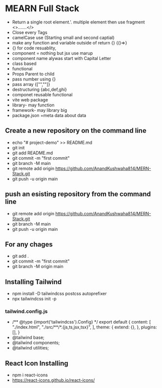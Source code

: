 # MEARN Full Stack

- Return a single root element.'. multiple element then use fragment <>.......</>
- Close every Tags
- camelCase use (Starting small and second captial)
- make any function and variable outside of return {}
  {()=>}
- {} for code resuablity,
- component = nothing but jsx use marup
- component name alywas start with Capital Letter
- class based
- functional
- Props Parent to child
- pass number using {}
- pass array {["",""]}
- destructuring {abc,def,ghi}
- componet reusable functional
- vite web package
- library- may function
- framework- may library big
- package.json =meta data about data

## Create a new repository on the command line

- echo "# project-demo" >> README.md
- git init
- git add README.md
- git commit -m "first commit"
- git branch -M main
- git remote add origin https://github.com/AnandKushwaha814/MERN-Stack.git
- git push -u origin main

## push an esisting repository from the command line

- git remote add origin https://github.com/AnandKushwaha814/MERN-Stack.git
- git branch -M main
- git push -u origin main

## For any chages

- git add .
- git commit -m "first commit"
- git branch -M origin main

## Installing Tailwind

- npm install -D tailwindcss postcss autoprefixer
- npx tailwindcss init -p

### tailwind.config.js

- /** @type {import('tailwindcss').Config} \*/
  export default {
  content: [
  "./index.html",
  "./src/**/\*.{js,ts,jsx,tsx}",
  ],
  theme: {
  extend: {},
  },
  plugins: [],
  }
- @tailwind base;
- @tailwind components;
- @tailwind utilities;

## React Icon Installing
* npm i react-icons
* https://react-icons.github.io/react-icons/